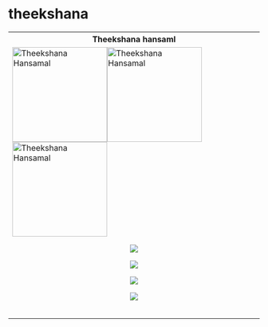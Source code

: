 




# theekshana 
<table></th><th>Theekshana hansaml</th></tr><tr><td><a href="https://github.com/Theekshanahansamal2007/theekshana-hansamal.git"><img src="https://i.ibb.co/2ZTbPWZ/Snapchat-1443885073.jpg" width="190" alt="Theekshana Hansamal"><a href="https://github.com/Theekshanahansamal2007/theekshana-hansamal.git"><img src="https://i.ibb.co/1JPW0RG/Snapchat-1206413278.jpg" width="190" alt="Theekshana Hansamal"><a href="https://github.com/Theekshanahansamal2007/theekshana-hansamal.git"><img src="https://i.ibb.co/GWnzNFX/Snapchat-1585153826.jpg" width="190" alt="Theekshana Hansamal">



<table><p align="center"><a href="https://t.me/TheekshanaHansamal"><img src="https://img.shields.io/badge/Contact%20Me%20On%20Telegrame-Theekshana%20Hansamal-success">

  <p align="center"><a href="https://wa.me/94741844543"><img src="https://img.shields.io/badge/Contact%20Me%20On%20Whatsapp-Theekshana%20Hansamal-success">

 <p align="center"><a href="https://chat.whatsapp.com/BS2nvkbrVPLBS95vNFO7Va"><img src="https://img.shields.io/badge/Whatsapp group%20🔊🎧🔊🅒🅗🅐🅣 & 🅜🅤🅢🅘🅒 & 🅑🅞🅣 🅖🅡🅞🅤🅟🔊🎧🔊%20On%20Whatsapp-Theekshana%20Hansamal2007-success"></a></div>


<p align="center"><a href="https://chat.whatsapp.com/FepuB1HUcgq18nIXQBcH8I"><img src="https://img.shields.io/badge/Whatsapp group%20SJKMV%20On%20Whatsapp-SJKMV%20KURUNAGALA-success"></a></div>
